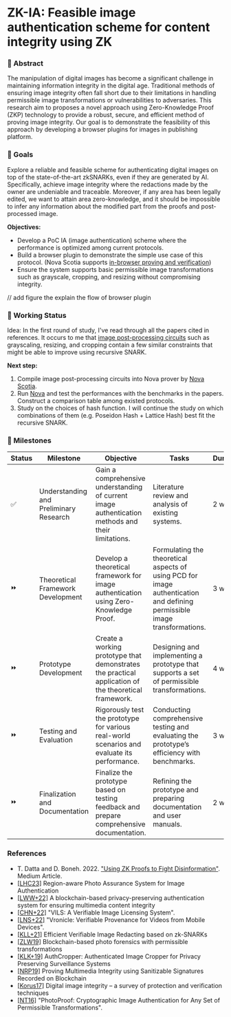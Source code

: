 # ZK-IA: Feasible image authentication scheme for content integrity using ZK

### :pencil: Abstract
The manipulation of digital images has become a significant challenge in maintaining information integrity in the digital age. Traditional methods of ensuring image integrity often fall short due to their limitations in handling permissible image transformations or vulnerabilities to adversaries. This research aim to proposes a novel approach using Zero-Knowledge Proof (ZKP) technology to provide a robust, secure, and efficient method of proving image integrity. Our goal is to demonstrate the feasibility of this approach by developing a browser plugins for images in publishing platform.


### :triangular_flag_on_post: Goals
Explore a reliable and feasible scheme for authenticating digital images on top of the state-of-the-art zkSNARKs, even if they are generated by AI. Specifically, achieve image integrity where the redactions made by the owner are undeniable and traceable. Moreover, if any area has been legally edited, we want to attain area zero-knowledge, and it should be impossible to infer any information about the modified part from the proofs and post-processed image.

**Objectives:**
- Develop a PoC IA (image authentication) scheme where the performance is optimized among current protocols.
- Build a browser plugin to demonstrate the simple use case of this protocol. (Nova Scotia supports [in-browser proving and verification](https://github.com/nalinbhardwaj/Nova-Scotia/tree/main/browser-test))
- Ensure the system supports basic permissible image transformations such as grayscale, cropping, and resizing without compromising integrity.

// add figure the explain the flow of browser plugin


### :hammer: Working Status
Idea: In the first round of study, I've read through all the papers cited in references. It occurs to me that [image post-processing circuits](https://github.com/TrishaDatta/circom-circuits/tree/main) such as grayscaling, resizing, and cropping contain a few similar constraints that might be able to improve using recursive SNARK.

**Next step:**
1. Compile image post-processing circuits into Nova prover by [Nova Scotia](https://github.com/nalinbhardwaj/Nova-Scotia).
2. Run [Nova](https://github.com/microsoft/Nova) and test the performances with the benchmarks in the papers. Construct a comparison table among existed protocols.
3. Study on the choices of hash function. I will continue the study on which combinations of them (e.g. Poseidon Hash + Lattice Hash) best fit the recursive SNARK.


### :dart: Milestones

| Status | Milestone | Objective | Tasks | Duration|
|-----------|-----------|-------|----------|--------|
| :white_check_mark:| Understanding and Preliminary Research | Gain a comprehensive understanding of current image authentication methods and their limitations. | Literature review and analysis of existing systems. | 2 weeks |
| :fast_forward: | Theoretical Framework Development | Develop a theoretical framework for image authentication using Zero-Knowledge Proof. | Formulating the theoretical aspects of using PCD for image authentication and defining permissible image transformations. | 3 weeks |
| :fast_forward: | Prototype Development | Create a working prototype that demonstrates the practical application of the theoretical framework. | Designing and implementing a prototype that supports a set of permissible transformations. | 4 weeks |
| :fast_forward: | Testing and Evaluation | Rigorously test the prototype for various real-world scenarios and evaluate its performance. | Conducting comprehensive testing and evaluating the prototype’s efficiency with benchmarks. | 3 weeks |
| :fast_forward: | Finalization and Documentation | Finalize the prototype based on testing feedback and prepare comprehensive documentation. | Refining the prototype and preparing documentation and user manuals. | 2 weeks |


### References
- T. Datta and D. Boneh. 2022. ["Using ZK Proofs to Fight Disinformation"](https://medium.com/@boneh/using-zk-proofs-to-fight-disinformation-17e7d57fe52f). Medium Article.
- [[LHC23]](https://ieeexplore.ieee.org/abstract/document/10254440) Region-aware Photo Assurance System for Image Authentication
- [[LWW+22]](https://onlinelibrary.wiley.com/doi/full/10.1002/int.22830) A blockchain-based privacy-preserving authentication system for ensuring multimedia content integrity
- [[CHN+22]](https://ieeexplore.ieee.org/abstract/document/9740681) "VILS: A Verifiable Image Licensing System".
- [[LNS+22]](https://dl.acm.org/doi/abs/10.1145/3498361.3538943) "Vronicle: Verifiable Provenance for Videos from Mobile Devices".
- [[KLL+21]](https://dl.acm.org/doi/abs/10.1145/3433210.3453110) Efficient Verifiable Image Redacting based on zk-SNARKs
- [[ZLW19]](https://www.sciencedirect.com/science/article/pii/S0167404818313981) Blockchain-based photo forensics with permissible transformations
- [[KLK+19]](https://dl.acm.org/doi/abs/10.1145/3358195) AuthCropper: Authenticated Image Cropper for Privacy Preserving Surveillance Systems
- [[NRP19]](https://dl.acm.org/doi/abs/10.1145/3335203.3335729) Proving Multimedia Integrity using Sanitizable Signatures Recorded on Blockchain
- [[Korus17]](https://www.sciencedirect.com/science/article/pii/S1051200417301938) Digital image integrity – a survey of protection and verification techniques
- [[NT16]](https://ieeexplore.ieee.org/abstract/document/7546506) "PhotoProof: Cryptographic Image Authentication for Any Set of Permissible Transformations".
